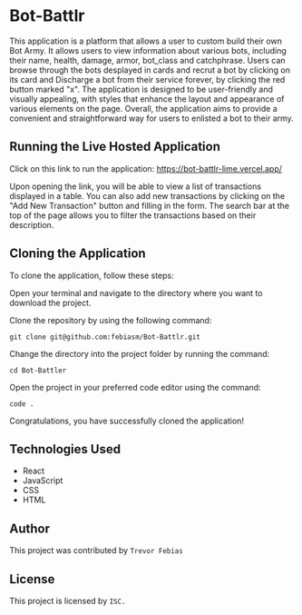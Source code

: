 # Bot-Battlr

This application is a platform that allows a user to custom build their own Bot Army. It allows users to view information about various bots, including their name, health, damage, armor, bot_class and catchphrase. Users can browse through the bots desplayed in cards and recrut a bot by clicking on its card and Discharge a bot from their service forever, by clicking the red button marked
  "x". The application is designed to be user-friendly and visually appealing, with styles that enhance the layout and appearance of various elements on the page. Overall, the application aims to provide a convenient and straightforward way for users to enlisted a bot to their army.

## Running the Live Hosted Application
Click on this link to run the application: https://bot-battlr-lime.vercel.app/

Upon opening the link, you will be able to view a list of transactions displayed in a table. You can also add new transactions by clicking on the "Add New Transaction" button and filling in the form. The search bar at the top of the page allows you to filter the transactions based on their description.

## Cloning the Application

To clone the application, follow these steps:

Open your terminal and navigate to the directory where you want to download the project.

Clone the repository by using the following command:

    git clone git@github.com:febiasm/Bot-Battlr.git

Change the directory into the project folder by running the command:

    cd Bot-Battler

Open the project in your preferred code editor using the command:

    code .

Congratulations, you have successfully cloned the application!

## Technologies Used
- React
- JavaScript
- CSS
- HTML

## Author
 This project was contributed by  `Trevor Febias`

## License
This project is licensed by `ISC.`